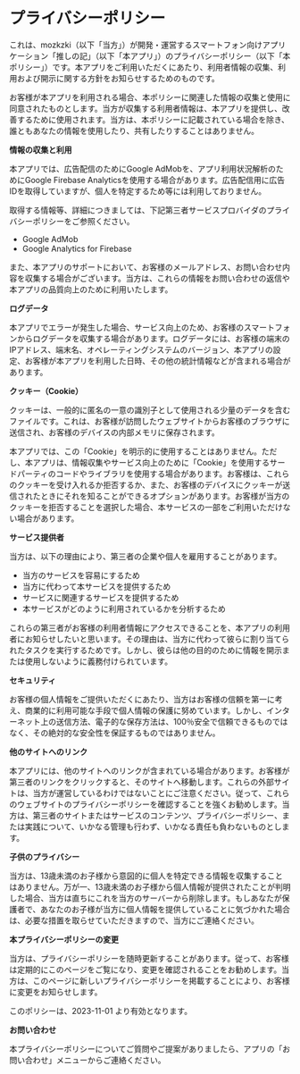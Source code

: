 # プライバシーポリシー

これは、mozkzki（以下「当方」）が開発・運営するスマートフォン向けアプリケーション「推しの記」（以下「本アプリ」）のプライバシーポリシー（以下「本ポリシー」）です。本アプリをご利用いただくにあたり、利用者情報の収集、利用および開示に関する方針をお知らせするためのものです。

お客様が本アプリを利用される場合、本ポリシーに関連した情報の収集と使用に同意されたものとします。当方が収集する利用者情報は、本アプリを提供し、改善するために使用されます。当方は、本ポリシーに記載されている場合を除き、誰ともあなたの情報を使用したり、共有したりすることはありません。

**情報の収集と利用**

本アプリでは、広告配信のためにGoogle AdMobを、アプリ利用状況解析のためにGoogle Firebase Analyticsを使用する場合があります。広告配信用に広告IDを取得していますが、個人を特定するため等には利用しておりません。

取得する情報等、詳細につきましては、下記第三者サービスプロバイダのプライバシーポリシーをご参照ください。

* Google AdMob
* Google Analytics for Firebase

また、本アプリのサポートにおいて、お客様のメールアドレス、お問い合わせ内容を収集する場合がございます。当方は、これらの情報をお問い合わせの返信や本アプリの品質向上のために利用いたします。

**ログデータ**

本アプリでエラーが発生した場合、サービス向上のため、お客様のスマートフォンからログデータを収集する場合があります。ログデータには、お客様の端末のIPアドレス、端末名、オペレーティングシステムのバージョン、本アプリの設定、お客様が本アプリを利用した日時、その他の統計情報などが含まれる場合があります。

**クッキー（Cookie）**

クッキーは、一般的に匿名の一意の識別子として使用される少量のデータを含むファイルです。これは、お客様が訪問したウェブサイトからお客様のブラウザに送信され、お客様のデバイスの内部メモリに保存されます。

本アプリでは、この「Cookie」を明示的に使用することはありません。ただし、本アプリは、情報収集やサービス向上のために「Cookie」を使用するサードパーティのコードやライブラリを使用する場合があります。お客様は、これらのクッキーを受け入れるか拒否するか、また、お客様のデバイスにクッキーが送信されたときにそれを知ることができるオプションがあります。お客様が当方のクッキーを拒否することを選択した場合、本サービスの一部をご利用いただけない場合があります。

**サービス提供者**

当方は、以下の理由により、第三者の企業や個人を雇用することがあります。

* 当方のサービスを容易にするため
* 当方に代わって本サービスを提供するため
* サービスに関連するサービスを提供するため
* 本サービスがどのように利用されているかを分析するため

これらの第三者がお客様の利用者情報にアクセスできることを、本アプリの利用者にお知らせしたいと思います。その理由は、当方に代わって彼らに割り当てられたタスクを実行するためです。しかし、彼らは他の目的のために情報を開示または使用しないように義務付けられています。

**セキュリティ**

お客様の個人情報をご提供いただくにあたり、当方はお客様の信頼を第一に考え、商業的に利用可能な手段で個人情報の保護に努めています。しかし、インターネット上の送信方法、電子的な保存方法は、100％安全で信頼できるものではなく、その絶対的な安全性を保証するものではありません。

**他のサイトへのリンク**

本アプリには、他のサイトへのリンクが含まれている場合があります。お客様が第三者のリンクをクリックすると、そのサイトへ移動します。これらの外部サイトは、当方が運営しているわけではないことにご注意ください。従って、これらのウェブサイトのプライバシーポリシーを確認することを強くお勧めします。当方は、第三者のサイトまたはサービスのコンテンツ、プライバシーポリシー、または実践について、いかなる管理も行わず、いかなる責任も負わないものとします。

**子供のプライバシー**

当方は、13歳未満のお子様から意図的に個人を特定できる情報を収集することはありません。万が一、13歳未満のお子様から個人情報が提供されたことが判明した場合、当方は直ちにこれを当方のサーバーから削除します。もしあなたが保護者で、あなたのお子様が当方に個人情報を提供していることに気づかれた場合は、必要な措置を取らせていただきますので、当方にご連絡ください。

**本プライバシーポリシーの変更**

当方は、プライバシーポリシーを随時更新することがあります。従って、お客様は定期的にこのページをご覧になり、変更を確認されることをお勧めします。当方は、このページに新しいプライバシーポリシーを掲載することにより、お客様に変更をお知らせします。

このポリシーは、2023-11-01 より有効となります。

**お問い合わせ**

本プライバシーポリシーについてご質問やご提案がありましたら、アプリの「お問い合わせ」メニューからご連絡ください。
